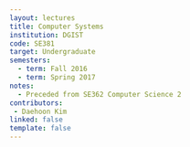 ```yaml
---
layout: lectures 
title: Computer Systems
institution: DGIST
code: SE381
target: Undergraduate
semesters:
  - term: Fall 2016
  - term: Spring 2017
notes:
  - Preceded from SE362 Computer Science 2
contributors:
 - Daehoon Kim
linked: false
template: false
---
```

